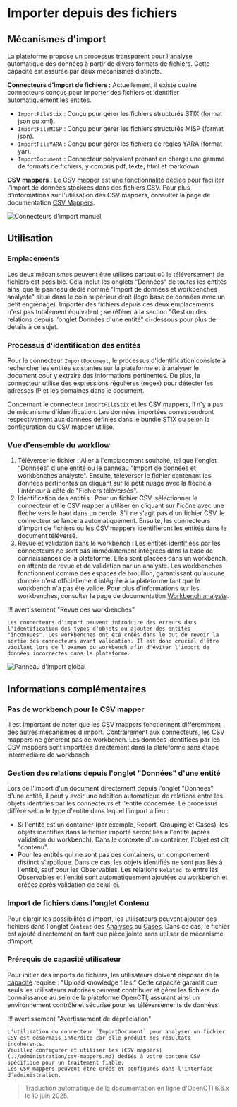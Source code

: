 # Importer depuis des fichiers


## Mécanismes d'import

La plateforme propose un processus transparent pour l'analyse automatique des données à partir de divers formats de fichiers. Cette capacité est assurée par deux mécanismes distincts.

**Connecteurs d'import de fichiers :** Actuellement, il existe quatre connecteurs conçus pour importer des fichiers et identifier automatiquement les entités.

- `ImportFileStix` : Conçu pour gérer les fichiers structurés STIX (format json ou xml).
- `ImportFileMISP` : Conçu pour gérer les fichiers structurés MISP (format json).
- `ImportFileYARA` : Conçu pour gérer les fichiers de règles YARA (format yar).
- `ImportDocument` : Connecteur polyvalent prenant en charge une gamme de formats de fichiers, y compris pdf, texte, html et markdown.

**CSV mappers :** Le CSV mapper est une fonctionnalité dédiée pour faciliter l'import de données stockées dans des fichiers CSV. Pour plus d'informations sur l'utilisation des CSV mappers, consulter la page de documentation [CSV Mappers](../administration/csv-mappers.md).

![Connecteurs d'import manuel](assets/manual-import-connectors.png)


## Utilisation

### Emplacements

Les deux mécanismes peuvent être utilisés partout où le téléversement de fichiers est possible. Cela inclut les onglets "Données" de toutes les entités ainsi que le panneau dédié nommé "Import de données et workbenches analyste" situé dans le coin supérieur droit (logo base de données avec un petit engrenage). Importer des fichiers depuis ces deux emplacements n'est pas totalement équivalent ; se référer à la section "Gestion des relations depuis l'onglet Données d'une entité" ci-dessous pour plus de détails à ce sujet.

### Processus d'identification des entités

Pour le connecteur `ImportDocument`, le processus d'identification consiste à rechercher les entités existantes sur la plateforme et à analyser le document pour y extraire des informations pertinentes. De plus, le connecteur utilise des expressions régulières (regex) pour détecter les adresses IP et les domaines dans le document.

Concernant le connecteur `ImportFileStix` et les CSV mappers, il n'y a pas de mécanisme d'identification. Les données importées correspondront respectivement aux données définies dans le bundle STIX ou selon la configuration du CSV mapper utilisé.

### Vue d'ensemble du workflow

1. Téléverser le fichier : Aller à l'emplacement souhaité, tel que l'onglet "Données" d'une entité ou le panneau "Import de données et workbenches analyste". Ensuite, téléverser le fichier contenant les données pertinentes en cliquant sur le petit nuage avec la flèche à l'intérieur à côté de "Fichiers téléversés".
2. Identification des entités : Pour un fichier CSV, sélectionner le connecteur et le CSV mapper à utiliser en cliquant sur l'icône avec une flèche vers le haut dans un cercle. S'il ne s'agit pas d'un fichier CSV, le connecteur se lancera automatiquement. Ensuite, les connecteurs d'import de fichiers ou les CSV mappers identifieront les entités dans le document téléversé.
3. Revue et validation dans le workbench : Les entités identifiées par les connecteurs ne sont pas immédiatement intégrées dans la base de connaissances de la plateforme. Elles sont placées dans un workbench, en attente de revue et de validation par un analyste. Les workbenches fonctionnent comme des espaces de brouillon, garantissant qu'aucune donnée n'est officiellement intégrée à la plateforme tant que le workbench n'a pas été validé. Pour plus d'informations sur les workbenches, consulter la page de documentation [Workbench analyste](workbench.md).

!!! avertissement "Revue des workbenches"

    Les connecteurs d'import peuvent introduire des erreurs dans l'identification des types d'objets ou ajouter des entités "inconnues". Les workbenches ont été créés dans le but de revoir la sortie des connecteurs avant validation. Il est donc crucial d'être vigilant lors de l'examen du workbench afin d'éviter l'import de données incorrectes dans la plateforme.

![Panneau d'import global](assets/global-import-panel.png)


## Informations complémentaires

### Pas de workbench pour le CSV mapper

Il est important de noter que les CSV mappers fonctionnent différemment des autres mécanismes d'import. Contrairement aux connecteurs, les CSV mappers ne génèrent pas de workbench. Les données identifiées par les CSV mappers sont importées directement dans la plateforme sans étape intermédiaire de workbench.

### Gestion des relations depuis l'onglet "Données" d'une entité

Lors de l'import d'un document directement depuis l'onglet "Données" d'une entité, il peut y avoir une addition automatique de relations entre les objets identifiés par les connecteurs et l'entité concernée. Le processus diffère selon le type d'entité dans lequel l'import a lieu :

- Si l'entité est un container (par exemple, Report, Grouping et Cases), les objets identifiés dans le fichier importé seront liés à l'entité (après validation du workbench). Dans le contexte d'un container, l'objet est dit "contenu".
- Pour les entités qui ne sont pas des containers, un comportement distinct s'applique. Dans ce cas, les objets identifiés ne sont pas liés à l'entité, sauf pour les Observables. Les relations `Related to` entre les Observables et l'entité sont automatiquement ajoutées au workbench et créées après validation de celui-ci.


### Import de fichiers dans l'onglet Contenu

Pour élargir les possibilités d'import, les utilisateurs peuvent ajouter des fichiers dans l'onglet `Content` des [Analyses](exploring-analysis.md) ou [Cases](exploring-cases.md). Dans ce cas, le fichier est ajouté directement en tant que pièce jointe sans utiliser de mécanisme d'import.

### Prérequis de capacité utilisateur

Pour initier des imports de fichiers, les utilisateurs doivent disposer de la [capacité](../administration/users.md) requise : "Upload knowledge files." Cette capacité garantit que seuls les utilisateurs autorisés peuvent contribuer et gérer les fichiers de connaissance au sein de la plateforme OpenCTI, assurant ainsi un environnement contrôlé et sécurisé pour les téléversements de données.


!!! avertissement "Avertissement de dépréciation"

    L'utilisation du connecteur `ImportDocument` pour analyser un fichier CSV est désormais interdite car elle produit des résultats incohérents.
    Veuillez configurer et utiliser les [CSV mappers](../administration/csv-mappers.md) dédiés à votre contenu CSV spécifique pour un traitement fiable.
    Les CSV mappers peuvent être créés et configurés dans l'interface d'administration.   


> Traduction automatique de la documentation en ligne d'OpenCTI 6.6.x le 10 juin 2025.